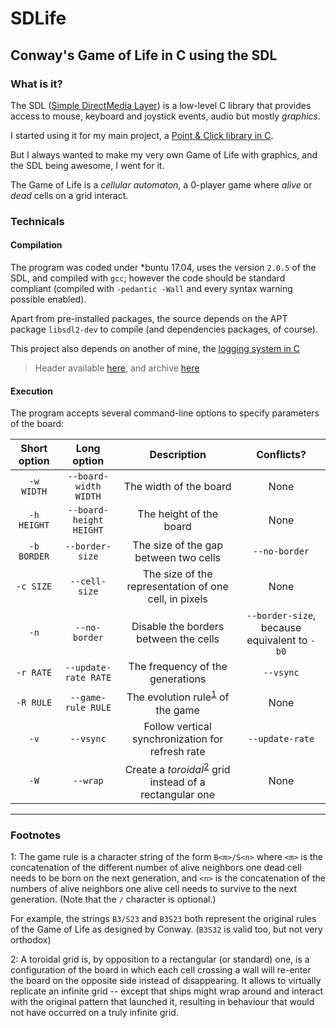 # SDLife

## Conway's Game of Life in C using the SDL


### What is it?

The SDL ([Simple DirectMedia Layer][sdl]) is a low-level C
library that provides access to mouse, keyboard and joystick events, audio but
mostly *graphics*.

I started using it for my main project, a
[Point & Click library in C][c-pnc].

But I always wanted to make my very own Game of Life with graphics, and the SDL
being awesome, I went for it.

The Game of Life is a *cellular automaton*, a 0-player game where *alive* or
*dead* cells on a grid interact.


### Technicals

#### Compilation

The program was coded under *buntu 17.04, uses the version `2.0.5` of the SDL,
and compiled with `gcc`; however the code should be standard compliant (compiled
with `-pedantic -Wall` and every syntax warning possible enabled).

Apart from pre-installed packages, the source depends on the APT package
`libsdl2-dev` to compile (and dependencies packages, of course).

This project also depends on another of mine, the [logging system in C][log.git]

> Header available [here][log.h],
> and archive [here][liblog.a]


#### Execution

The program accepts several command-line options to specify parameters of the
board:

Short option|Long option|Description|Conflicts?
:----:|:---:|:----:|:----:
`-w WIDTH`|`--board-width WIDTH`|The width of the board|None
`-h HEIGHT`|`--board-height  HEIGHT`|The height of the board|None
`-b BORDER`|`--border-size`|The size of the gap between two cells|`--no-border`
`-c SIZE`|`--cell-size`|The size of the representation of one cell, in pixels|None
`-n`|`--no-border`|Disable the borders between the cells|`--border-size`, because equivalent to `-b0`
`-r RATE`|`--update-rate RATE`|The frequency of the generations|`--vsync`
`-R RULE`|`--game-rule RULE`|The evolution rule<sup>[1](#1)</sup> of the game|None
`-v`|`--vsync`|Follow vertical synchronization for refresh rate|`--update-rate`
`-W`|`--wrap`|Create a *toroidal*<sup>[2](#2)</sup> grid instead of a rectangular one|None


***

### Footnotes

<a name="1">1</a>: The game rule is a character string of the form `B<m>/S<n>`
where `<m>` is the concatenation of the different number of alive neighbors one
dead cell needs to be born on the next generation, and `<n>` is the
concatenation of the numbers of alive neighbors one alive cell needs to survive
to the next generation. (Note that the `/` character is optional.)

For example, the strings `B3/S23` and `B3S23` both represent the original rules
of the Game of Life as designed by Conway. (`B3S32` is valid too, but not very
orthodox)

<a name="2">2</a>: A toroidal grid is, by opposition to a rectangular (or
standard) one, is a configuration of the board in which each cell crossing a
wall will re-enter the board on the opposite side instead of disappearing. It
allows to virtually replicate an infinite grid -- except that ships might wrap
around and interact with the original pattern that launched it, resulting in
behaviour that would not have occurred on a truly infinite grid.


[sdl]: http://www.libsdl.org "The SDL website"
[c-pnc]: https://github.com/Moonstroke/C-SDL-Point-Click.git "C+SDL / Point & Click"
[log.git]: https://github.com/Moonstroke/C-log.git "C / log"
[log.h]: https://drive.google.com/uc?id=1abiyY2pTgT5ADHqDJs_0YMSv3cDdelAq "log.h"
[liblog.a]: https://drive.google.com/uc?id=10YVKVufUiqVuuotLexu5ZQHP4d_UvKq0 "liblog.a"
